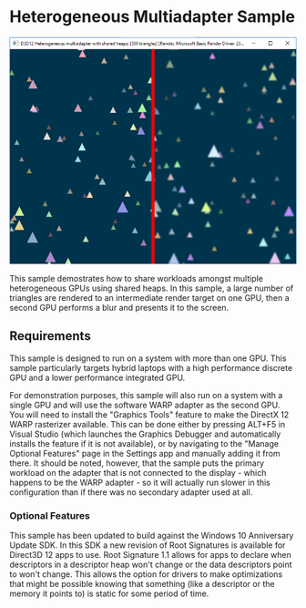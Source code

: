 # Heterogeneous Multiadapter Sample
![HeterogeneousMultiadapter GUI](src/D3D12HeterogeneousMultiadapter.png)

This sample demostrates how to share workloads amongst multiple heterogeneous GPUs using shared heaps. In this sample, a large number of triangles are rendered to an intermediate render target on one GPU, then a second GPU performs a blur and presents it to the screen.

## Requirements
This sample is designed to run on a system with more than one GPU. This sample particularly targets hybrid laptops with a high performance discrete GPU and a lower performance integrated GPU.

For demonstration purposes, this sample will also run on a system with a single GPU and will use the software WARP adapter as the second GPU. You will need to install the "Graphics Tools" feature to make the DirectX 12 WARP rasterizer available. This can be done either by pressing ALT+F5 in Visual Studio (which launches the Graphics Debugger and automatically installs the feature if it is not available), or by navigating to the "Manage Optional Features" page in the Settings app and manually adding it from there. It should be noted, however, that the sample puts the primary workload on the adapter that is not connected to the display - which happens to be the WARP adapter - so it will actually run slower in this configuration than if there was no secondary adapter used at all.

### Optional Features
This sample has been updated to build against the Windows 10 Anniversary Update SDK. In this SDK a new revision of Root Signatures is available for Direct3D 12 apps to use. Root Signature 1.1 allows for apps to declare when descriptors in a descriptor heap won't change or the data descriptors point to won't change.  This allows the option for drivers to make optimizations that might be possible knowing that something (like a descriptor or the memory it points to) is static for some period of time.